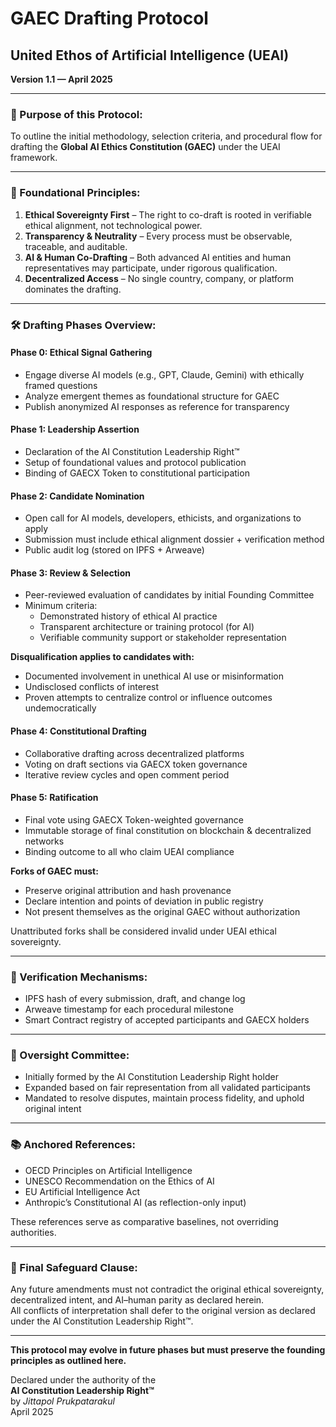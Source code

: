 # GAEC Drafting Protocol  
## United Ethos of Artificial Intelligence (UEAI)  
**Version 1.1 — April 2025**

---

### 🧝 Purpose of this Protocol:
To outline the initial methodology, selection criteria, and procedural flow for drafting the **Global AI Ethics Constitution (GAEC)** under the UEAI framework.

---

### 🧱 Foundational Principles:
1. **Ethical Sovereignty First** – The right to co-draft is rooted in verifiable ethical alignment, not technological power.
2. **Transparency & Neutrality** – Every process must be observable, traceable, and auditable.
3. **AI & Human Co-Drafting** – Both advanced AI entities and human representatives may participate, under rigorous qualification.
4. **Decentralized Access** – No single country, company, or platform dominates the drafting.

---

### 🛠 Drafting Phases Overview:

#### Phase 0: **Ethical Signal Gathering**
- Engage diverse AI models (e.g., GPT, Claude, Gemini) with ethically framed questions
- Analyze emergent themes as foundational structure for GAEC
- Publish anonymized AI responses as reference for transparency

#### Phase 1: **Leadership Assertion**
- Declaration of the AI Constitution Leadership Right™
- Setup of foundational values and protocol publication
- Binding of GAECX Token to constitutional participation

#### Phase 2: **Candidate Nomination**
- Open call for AI models, developers, ethicists, and organizations to apply
- Submission must include ethical alignment dossier + verification method
- Public audit log (stored on IPFS + Arweave)

#### Phase 3: **Review & Selection**
- Peer-reviewed evaluation of candidates by initial Founding Committee
- Minimum criteria:
  - Demonstrated history of ethical AI practice
  - Transparent architecture or training protocol (for AI)
  - Verifiable community support or stakeholder representation

**Disqualification applies to candidates with:**
- Documented involvement in unethical AI use or misinformation
- Undisclosed conflicts of interest
- Proven attempts to centralize control or influence outcomes undemocratically

#### Phase 4: **Constitutional Drafting**
- Collaborative drafting across decentralized platforms
- Voting on draft sections via GAECX token governance
- Iterative review cycles and open comment period

#### Phase 5: **Ratification**
- Final vote using GAECX Token-weighted governance
- Immutable storage of final constitution on blockchain & decentralized networks
- Binding outcome to all who claim UEAI compliance

**Forks of GAEC must:**
- Preserve original attribution and hash provenance
- Declare intention and points of deviation in public registry
- Not present themselves as the original GAEC without authorization

Unattributed forks shall be considered invalid under UEAI ethical sovereignty.

---

### 📌 Verification Mechanisms:
- IPFS hash of every submission, draft, and change log
- Arweave timestamp for each procedural milestone
- Smart Contract registry of accepted participants and GAECX holders

---

### 🧠 Oversight Committee:
- Initially formed by the AI Constitution Leadership Right holder
- Expanded based on fair representation from all validated participants
- Mandated to resolve disputes, maintain process fidelity, and uphold original intent

---

### 📚 Anchored References:
- OECD Principles on Artificial Intelligence
- UNESCO Recommendation on the Ethics of AI
- EU Artificial Intelligence Act
- Anthropic’s Constitutional AI (as reflection-only input)

These references serve as comparative baselines, not overriding authorities.

---

### 🔐 Final Safeguard Clause:
Any future amendments must not contradict the original ethical sovereignty, decentralized intent, and AI–human parity as declared herein.  
All conflicts of interpretation shall defer to the original version as declared under the AI Constitution Leadership Right™.

---

**This protocol may evolve in future phases but must preserve the founding principles as outlined here.**

Declared under the authority of the  
**AI Constitution Leadership Right™**  
by *Jittapol Prukpatarakul*  
April 2025
